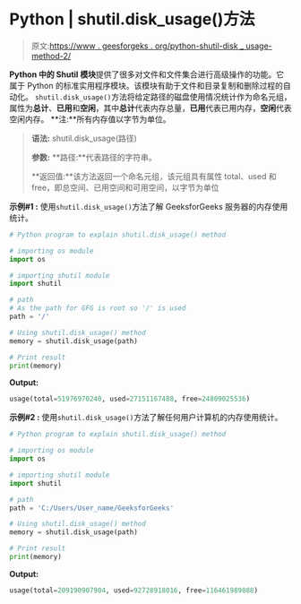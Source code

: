 # Python | shutil.disk_usage()方法

> 原文:[https://www . geesforgeks . org/python-shutil-disk _ usage-method-2/](https://www.geeksforgeeks.org/python-shutil-disk_usage-method-2/)

**Python 中的 Shutil 模块**提供了很多对文件和文件集合进行高级操作的功能。它属于 Python 的标准实用程序模块。该模块有助于文件和目录复制和删除过程的自动化。
`shutil.disk_usage()`方法将给定路径的磁盘使用情况统计作为命名元组，属性为**总计**、**已用**和**空闲**，其中**总计**代表内存总量，**已用**代表已用内存，**空闲**代表空闲内存。
**注:**所有内存值以字节为单位。

> **语法:** shutil.disk_usage(路径)
> 
> **参数:**
> **路径:**代表路径的字符串。
> 
> **返回值:**该方法返回一个命名元组，该元组具有属性 total、used 和 free，即总空间、已用空间和可用空间，以字节为单位

**示例#1 :**
使用`shutil.disk_usage()`方法了解 GeeksforGeeks 服务器的内存使用统计。

```py
# Python program to explain shutil.disk_usage() method 

# importing os module 
import os 

# importing shutil module 
import shutil 

# path 
# As the path for GFG is root so '/' is used
path = '/'

# Using shutil.disk_usage() method
memory = shutil.disk_usage(path) 

# Print result
print(memory)
```

**Output:**

```py
usage(total=51976970240, used=27151167488, free=24809025536)

```

**示例#2 :**
使用`shutil.disk_usage()`方法了解任何用户计算机的内存使用统计。

```py
# Python program to explain shutil.disk_usage() method 

# importing os module 
import os 

# importing shutil module 
import shutil 

# path 
path = 'C:/Users/User_name/GeeksforGeeks'

# Using shutil.disk_usage() method
memory = shutil.disk_usage(path) 

# Print result
print(memory)
```

**Output:**

```py
usage(total=209190907904, used=92728918016, free=116461989888)

```